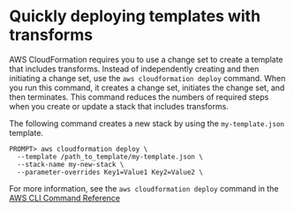 # Quickly deploying templates with transforms<a name="using-cfn-cli-deploy"></a>

AWS CloudFormation requires you to use a change set to create a template that includes transforms\. Instead of independently creating and then initiating a change set, use the `aws cloudformation deploy` command\. When you run this command, it creates a change set, initiates the change set, and then terminates\. This command reduces the numbers of required steps when you create or update a stack that includes transforms\.

The following command creates a new stack by using the `my-template.json` template\.

```
PROMPT> aws cloudformation deploy \
  --template /path_to_template/my-template.json \
  --stack-name my-new-stack \
  --parameter-overrides Key1=Value1 Key2=Value2 \
```

For more information, see the `aws cloudformation deploy` command in the [AWS CLI Command Reference](https://docs.aws.amazon.com/cli/latest/reference/cloudformation/index.html)